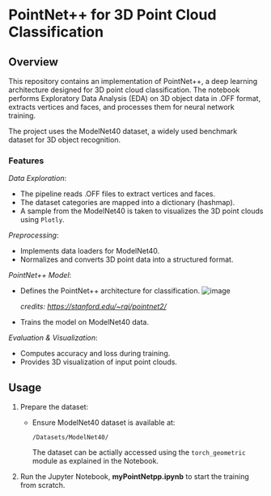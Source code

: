 # PointNet++ for 3D Point Cloud Classification

## Overview

This repository contains an implementation of PointNet++, a deep learning architecture designed for 3D point cloud classification. The notebook performs Exploratory Data Analysis (EDA) on 3D object data in .OFF format, extracts vertices and faces, and processes them for neural network training.

The project uses the ModelNet40 dataset, a widely used benchmark dataset for 3D object recognition.

### Features
*Data Exploration*:

* The pipeline reads .OFF files to extract vertices and faces.
* The dataset categories are mapped into a dictionary (hashmap).
* A sample from the ModelNet40 is taken to visualizes the 3D point clouds using ```Plotly```.


*Preprocessing*:

* Implements data loaders for ModelNet40.
* Normalizes and converts 3D point data into a structured format.


*PointNet++ Model*:

* Defines the PointNet++ architecture for classification.
  ![image](https://github.com/user-attachments/assets/4b33aedc-08cf-47d7-901b-7acd15e94f3c)

  *credits: https://stanford.edu/~rqi/pointnet2/*

* Trains the model on ModelNet40 data.


*Evaluation & Visualization*:

* Computes accuracy and loss during training.
* Provides 3D visualization of input point clouds.


## Usage

1. Prepare the dataset:
   * Ensure ModelNet40 dataset is available at:
     ```
     /Datasets/ModelNet40/
     ```
     The dataset can be actially accessed using the ```torch_geometric``` module as explained in the Notebook.
     
2. Run the Jupyter Notebook, **myPointNetpp.ipynb** to start the training from scratch.
